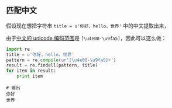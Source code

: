 

## 匹配中文

假设现在想把字符串 `title = u'你好，hello，世界'` 中的中文提取出来，

由于[中文的 unicode 编码范围](http://blog.oasisfeng.com/2006/10/19/full-cjk-unicode-range/)是 `[\u4e00-\u9fa5]`，因此可以这么做：


```python
import re
title = u'你好，hello，世界'
pattern = re.compile(ur'[\u4e00-\u9fa5]+')
result = re.findall(pattern, title)
for item in result:
    print item
```

```shell
# 输出
你好
世界
```


